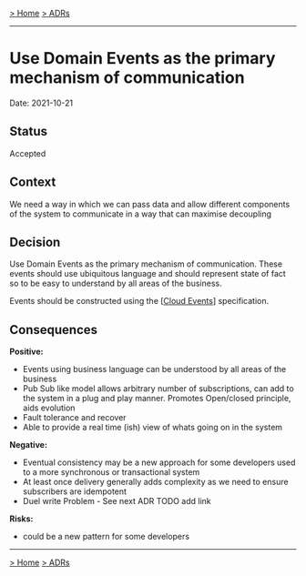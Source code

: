 [> Home](../README.md)    [> ADRs](README.md)

---

# Use Domain Events as the primary mechanism of communication

Date: 2021-10-21

## Status

Accepted

## Context

We need a way in which we can pass data and allow different components of the system to communicate
in a way that can maximise decoupling

## Decision

Use Domain Events as the primary mechanism of communication. These events should use ubiquitous language and should represent state of fact so to be easy to understand 
by all areas of the business.

Events should be constructed using the [[Cloud Events](https://cloudevents.io)] specification. 

## Consequences

**Positive:**

* Events using business language can be understood by all areas of the business
* Pub Sub like model allows arbitrary number of subscriptions, can add to the system in a plug and play manner. Promotes Open/closed principle, aids evolution
* Fault tolerance and recover
* Able to provide a real time (ish) view of whats going on in the system

**Negative:**

* Eventual consistency may be a new approach for some developers used to a more synchronous or transactional system
* At least once delivery generally adds complexity as we need to ensure subscribers are idempotent
* Duel write Problem - See next ADR TODO add link

**Risks:**

* could be a new pattern for some developers

---

[> Home](../README.md)    [> ADRs](README.md)